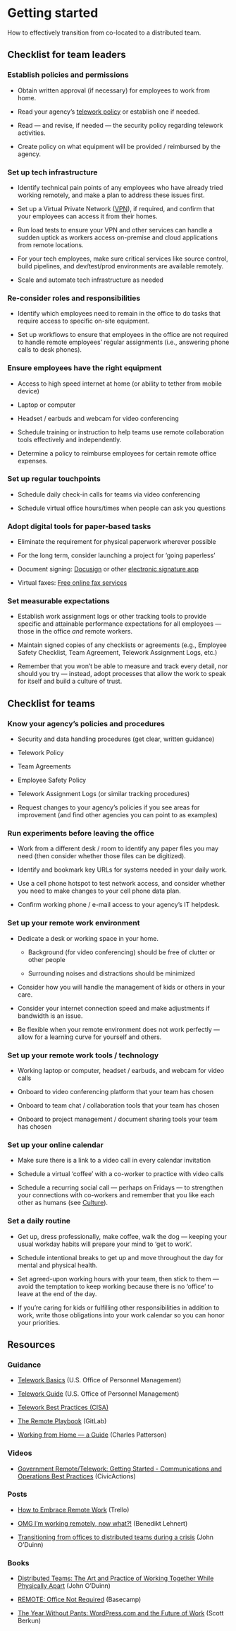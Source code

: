 # Getting started

How to effectively transition from co-located to a distributed team.

## Checklist for team leaders

### Establish policies and permissions

* Obtain written approval (if necessary) for employees to work from home.

* Read your agency’s [telework policy](https://www.businessnewsdaily.com/7749-create-telecommuting-policy.html) or establish one if needed.

* Read — and revise, if needed — the security policy regarding telework activities.

* Create policy on what equipment will be provided / reimbursed by the agency.

### Set up tech infrastructure

* Identify technical pain points of any employees who have already tried working remotely, and make a plan to address these issues first.

* Set up a Virtual Private Network ([VPN](https://www.howtogeek.com/133680/htg-explains-what-is-a-vpn/)), if required, and confirm that your employees can access it from their homes.

* Run load tests to ensure your VPN and other services can handle a sudden uptick as workers access on-premise and cloud applications from remote locations.

* For your tech employees, make sure critical services like source control, build pipelines, and dev/test/prod environments are available remotely.

* Scale and automate tech infrastructure as needed

### Re-consider roles and responsibilities

* Identify which employees need to remain in the office to do tasks that require access to specific on-site equipment.

* Set up workflows to ensure that employees in the office are not required to handle remote employees’ regular assignments (i.e., answering phone calls to desk phones).

### Ensure employees have the right equipment

* Access to high speed internet at home (or ability to tether from mobile device)

* Laptop or computer

* Headset / earbuds and webcam for video conferencing

* Schedule training or instruction to help teams use remote collaboration tools effectively and independently.

* Determine a policy to reimburse employees for certain remote office expenses.

### Set up regular touchpoints

* Schedule daily check-in calls for teams via video conferencing

* Schedule virtual office hours/times when people can ask you questions

### Adopt digital tools for paper-based tasks

* Eliminate the requirement for physical paperwork wherever possible

* For the long term, consider launching a project for ‘going paperless’

* Document signing: [Docusign](https://www.docusign.com/) or other [electronic signature app](https://blog.quoteroller.com/docusign-competitors-and-alternatives/)

* Virtual faxes: [Free online fax services](https://www.lifewire.com/free-fax-services-2378048)

### Set measurable expectations

* Establish work assignment logs or other tracking tools to provide specific and attainable performance expectations for all employees — those in the office *and* remote workers.

* Maintain signed copies of any checklists or agreements (e.g., Employee Safety Checklist, Team Agreement, Telework Assignment Logs, etc.)

* Remember that you won’t be able to measure and track every detail, nor should you try — instead, adopt processes that allow the work to speak for itself and build a culture of trust. 

## Checklist for teams

### Know your agency’s policies and procedures

* Security and data handling procedures (get clear, written guidance)

* Telework Policy

* Team Agreements

* Employee Safety Policy

* Telework Assignment Logs (or similar tracking procedures)

* Request changes to your agency’s policies if you see areas for improvement (and find other agencies you can point to as examples)

### Run experiments before leaving the office

* Work from a different desk / room to identify any paper files you may need (then consider whether those files can be digitized).

* Identify and bookmark key URLs for systems needed in your daily work.

* Use a cell phone hotspot to test network access, and consider whether you need to make changes to your cell phone data plan.

* Confirm working phone / e-mail access to your agency’s IT helpdesk.

### Set up your remote work environment

* Dedicate a desk or working space in your home.

    * Background (for video conferencing) should be free of clutter or other people

    * Surrounding noises and distractions should be minimized

* Consider how you will handle the management of kids or others in your care.

* Consider your internet connection speed and make adjustments if bandwidth is an issue.

* Be flexible when your remote environment does not work perfectly — allow for a learning curve for yourself and others.

### Set up your remote work tools / technology

* Working laptop or computer, headset / earbuds, and webcam for video calls

* Onboard to video conferencing platform that your team has chosen

* Onboard to team chat / collaboration tools that your team has chosen

* Onboard to project management / document sharing tools your team has chosen

### Set up your online calendar

* Make sure there is a link to a video call in every calendar invitation

* Schedule a virtual ‘coffee’ with a co-worker to practice with video calls

* Schedule a recurring social call — perhaps on Fridays — to strengthen your connections with co-workers and remember that you like each other as humans (see [Culture](https://docs.google.com/document/d/1xrBPTGR_7R5FCGja-p2rXaMcN4NAjuE_6pKqPcYwOvQ/edit#heading=h.co7z165sjr2m)).

### Set a daily routine

* Get up, dress professionally, make coffee, walk the dog — keeping your usual workday habits will prepare your mind to ‘get to work’.

* Schedule intentional breaks to get up and move throughout the day for mental and physical health.

* Set agreed-upon working hours with your team, then stick to them — avoid the temptation to keep working because there is no ‘office’ to leave at the end of the day.

* If you’re caring for kids or fulfilling other responsibilities in addition to work, write those obligations into your work calendar so you can honor your priorities.

## Resources

### Guidance

* [Telework Basics](https://www.telework.gov/federal-community/telework-employees/telework-basics/) (U.S. Office of Personnel Management)

* [Telework Guide](https://www.telework.gov/guidance-legislation/telework-guidance/telework-guide/) (U.S. Office of Personnel Management)

* [Telework Best Practices (CISA)](https://www.cisa.gov/sites/default/files/publications/Telework_Guide_with_NSA_and_DHS_CISA.pdf)

* [The Remote Playbook](https://about.gitlab.com/resources/downloads/ebook-remote-playbook.pdf) (GitLab)

* [Working from Home — a Guide](https://medium.com/@charlespattson/working-from-home-a-guide-1c30321cd399) (Charles Patterson)

### Videos

* [Government Remote/Telework: Getting Started - Communications and Operations Best Practices](https://vimeo.com/401528689) (CivicActions)

### Posts

* [How to Embrace Remote Work](https://info.trello.com/hubfs/How_To_Embrace_Remote_Work_Trello_Ultimate_Guide.pdf) (Trello)

* [OMG I’m working remotely, now what?!](https://benediktlehnert.github.io/) (Benedikt Lehnert)

* [Transitioning from offices to distributed teams during a crisis](https://oduinn.com/2020/03/03/transitioning-from-offices-to-distributed-teams/) (John O’Duinn)

### Books

* [Distributed Teams: The Art and Practice of Working Together While Physically Apart](https://www.amzn.com/1732254907) (John O’Duinn)

* [REMOTE: Office Not Required](https://basecamp.com/books/remote) (Basecamp)

* [The Year Without Pants: WordPress.com and the Future of Work](https://scottberkun.com/yearwithoutpants/) (Scott Berkun)
